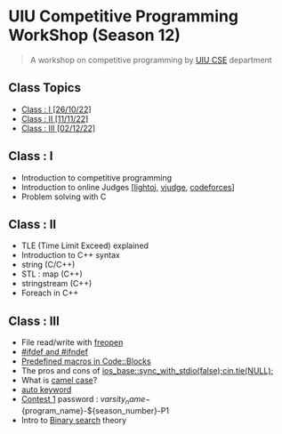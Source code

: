 # UIU Competitive Programming WorkShop (Season 12)
> A workshop on competitive programming by [UIU CSE](https://cse.uiu.ac.bd/) department

## Class Topics
* [Class : I    [26/10/22]](#class--i)
* [Class : II   [11/11/22]](#class--ii)
* [Class : III   [02/12/22]](#class--ii)


## Class : I
- Introduction to competitive programming
- Introduction to online Judges [[lightoj](https://lightoj.com/), [vjudge](https://vjudge.net/), [codeforces](https://codeforces.com/)]
- Problem solving with C

## Class : II
- TLE (Time Limit Exceed) explained
- Introduction to C++ syntax
- string (C/C++)
- STL : map (C++)
- stringstream (C++)
- Foreach in C++

## Class : III
- File read/write with [freopen](https://www.geeksforgeeks.org/io-redirection-c/)
- [#ifdef and #ifndef](https://www.geeksforgeeks.org/cpp-preprocessor-directives-set-2/)
- [Predefined macros in Code::Blocks](https://stackoverflow.com/questions/4067246/how-to-set-predefined-macros-in-codeblocks)
- The pros and cons of [ios_base::sync_with_stdio(false);cin.tie(NULL);](https://www.geeksforgeeks.org/fast-io-for-competitive-programming/#:~:text=ios_base%3A%3Async_with_stdio(false)%3B,first%20input%20or%20output%20operation.)
- What is [camel case](https://en.wikipedia.org/wiki/Camel_case)?
- [auto keyword](https://www.geeksforgeeks.org/type-inference-in-c-auto-and-decltype/)
- [Contest 1](https://vjudge.net/contest/532817#overview) password : ${varsity_name}-${program_name}-${season_number}-P1
- Intro to [Binary search](https://en.wikipedia.org/wiki/Binary_search_algorithm) theory
